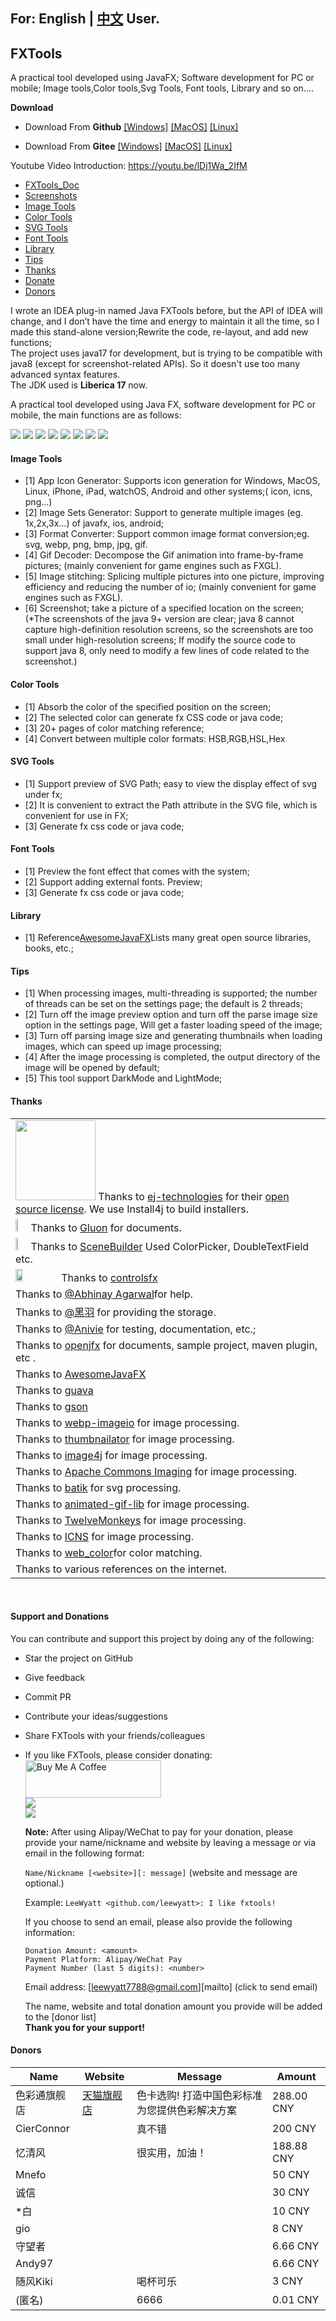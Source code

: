 ## For: English | [中文](README_zh.md) User.

## FXTools

A practical tool developed using JavaFX; Software development for PC or mobile; Image tools,Color tools,Svg Tools, Font tools, Library and so on....<br />

**Download**
- Download From **Github**
  [[Windows]](https://github.com/leewyatt/FXTools/releases)
  [[MacOS]](https://github.com/leewyatt/FXTools/releases)
  [[Linux]](https://github.com/leewyatt/FXTools/releases)

- Download From **Gitee**
  [[Windows]](https://gitee.com/leewyatt/FXTools/releases)
  [[MacOS]](https://gitee.com/leewyatt/FXTools/releases)
  [[Linux]](https://gitee.com/leewyatt/FXTools/releases)

Youtube Video Introduction: https://youtu.be/lDj1Wa_2IfM

- [FXTools_Doc](#tools-doc)
- [Screenshots](#screenshots)
- [Image Tools](#image-tools)
- [Color Tools](#color-tools)
- [SVG Tools](#svg-tools)
- [Font Tools](#font-tools)
- [Library](#library)
- [Tips](#tips)
- [Thanks](#thanks)
- [Donate](#donate)
- [Donors](#donors)

I wrote an IDEA plug-in named Java FXTools before, but the API of IDEA will change, and I don’t have the time and energy to maintain it all the time, so I made this stand-alone version;Rewrite the code, re-layout, and add new functions;<br />
The project uses java17 for development, but is trying to be compatible with java8 (except for screenshot-related APIs).
So it doesn't use too many advanced syntax features.  <br />
The JDK used is **Liberica 17** now. <br />

<span id="tools-doc" ></span>
A practical tool developed using Java FX, software development for PC or mobile, the main functions are as follows:

<span id="screenshots" ></span>
![](readme_imgs/yl_1.png)
![](readme_imgs/yl_2.png)
![](readme_imgs/yl_3.png)
![](readme_imgs/yl_4.png)
![](readme_imgs/yl_cn_4.png)
![](readme_imgs/yl_cn_1.png)
![](readme_imgs/yl_cn_2.png)
![](readme_imgs/yl_cn_3.png)

#### Image Tools

<span id="image-tools" ></span>

- [1] App Icon Generator: Supports icon generation for Windows, MacOS, Linux, iPhone, iPad, watchOS, Android and
  other systems;( icon, icns, png...)
- [2] Image Sets Generator: Support to generate multiple images (eg. 1x,2x,3x...) of javafx, ios, android;
- [3] Format Converter: Support common image format conversion;eg. svg, webp, png, bmp, jpg, gif.
- [4] Gif Decoder: Decompose the Gif animation into frame-by-frame pictures; (mainly convenient for game engines
  such as FXGL).
- [5] Image stitching: Splicing multiple pictures into one picture, improving efficiency and reducing the number of
  io; (mainly convenient for game engines such as FXGL).
- [6] Screenshot; take a picture of a specified location on the screen;
  (*The screenshots of the java 9+ version are clear; java 8 cannot capture high-definition resolution screens, so the
  screenshots are too small under high-resolution screens; If modify the source code to support java 8, only need to
  modify a few lines of code related to the screenshot.)

#### Color Tools

<span id="color-tools" ></span>

- [1] Absorb the color of the specified position on the screen;
- [2] The selected color can generate fx CSS code or java code;
- [3] 20+ pages of color matching reference;
- [4] Convert between multiple color formats: HSB,RGB,HSL,Hex

#### SVG Tools

<span id="svg-tools" ></span>

- [1] Support preview of SVG Path; easy to view the display effect of svg under fx;
- [2] It is convenient to extract the Path attribute in the SVG file, which is convenient for use in FX;
- [3] Generate fx css code or java code;

#### Font Tools

<span id="font-tools" ></span>

- [1] Preview the font effect that comes with the system;
- [2] Support adding external fonts. Preview;
- [3] Generate fx css code or java code;

#### Library

<span id="library" ></span>

- [1] Reference[AwesomeJavaFX](https://github.com/mhrimaz/AwesomeJavaFX)Lists many great open source libraries, books,
  etc.;

#### Tips

<span id="tips" ></span>

- [1] When processing images, multi-threading is supported; the number of threads can be set on the settings page; the
  default is 2 threads;
- [2] Turn off the image preview option and turn off the parse image size option in the settings page, Will get a faster loading speed of the image;
- [3] Turn off parsing image size and generating thumbnails when loading images, which can speed up image processing;
- [4] After the image processing is completed, the output directory of the image will be opened by default;
- [5] This tool support DarkMode and LightMode;

#### Thanks
<span id="thanks" ></span>

|                                                                                                                                                                                                                                                                                                  |
|--------------------------------------------------------------------------------------------------------------------------------------------------------------------------------------------------------------------------------------------------------------------------------------------------|
| <img src="https://www.ej-technologies.com/images/product_banners/install4j_large.png" width="128"> Thanks to [ej-technologies](https://www.ej-technologies.com/) for their [open source license](https://www.ej-technologies.com/buy/install4j/openSource). We use Install4j to build installers.|
| <img src="https://gluonhq.com/wp-content/uploads/2015/01/gluon_logo@2x.png" width="5%">Thanks to [Gluon](https://gluonhq.com/) for documents.                                                                                                                                                    |
| <img src="https://gluonhq.com/wp-content/uploads/2015/02/SceneBuilderLogo@2x.png" width="5%">Thanks to [SceneBuilder](https://github.com/gluonhq/scenebuilder) Used ColorPicker, DoubleTextField etc.                                                                                            |
| <img src="https://controlsfx.github.io/images/ControlsFX.png" width="15%">Thanks to [controlsfx](https://github.com/controlsfx/controlsfx)                                                                                                                                                       |
| Thanks to [@Abhinay Agarwal](https://github.com/abhinayagarwal)for help.                                                                                                                                                                                                                         |
| Thanks to [@黑羽](https://blog.thetbw.xyz/) for providing the storage.                                                                                                                                                                                                                            |
| Thanks to [@Anivie](https://github.com/Anivie) for testing, documentation, etc.;                                                                                                                                                                                                                 |
| Thanks to [openjfx](https://openjfx.io/) for documents, sample project, maven plugin, etc .                                                                                                                                                                                                      |
| Thanks to [AwesomeJavaFX](https://github.com/mhrimaz/AwesomeJavaFX)                                                                                                                                                                                                                              |                                                                                                                                                                                                     |
| Thanks to [guava](https://github.com/google/guava)                                                                                                                                                                                                                                               |
| Thanks to [gson](https://github.com/google/gson)                                                                                                                                                                                                                                                 |
| Thanks to [webp-imageio](https://github.com/sejda-pdf/webp-imageio) for image processing.                                                                                                                                                                                                        |
| Thanks to [thumbnailator](https://github.com/coobird/thumbnailator) for image processing.                                                                                                                                                                                                        |
| Thanks to [image4j](https://github.com/imcdonagh/image4j) for image processing.                                                                                                                                                                                                                  |
| Thanks to [Apache Commons Imaging](https://github.com/apache/commons-imaging) for image processing.                                                                                                                                                                                              |
| Thanks to [batik](https://github.com/apache/xmlgraphics-batik) for svg processing.                                                                                                                                                                                                               |
| Thanks to [animated-gif-lib](https://github.com/rtyley/animated-gif-lib-for-java) for image processing.                                                                                                                                                                                          |
| Thanks to [TwelveMonkeys](https://github.com/haraldk/TwelveMonkeys) for image processing.                                                                                                                                                                                                        |
| Thanks to [ICNS](https://github.com/gino0631/icns) for image processing.                                                                                                                                                                                                                         |
| Thanks to [web_color](https://gitee.com/song-xiansen/web_color)for color matching.                                                                                                                                                                                                               |
| Thanks to various references on the internet.                                                                                                                                                                                                                                                    |
<br />

#### Support and Donations

<span id="donate" ></span>

You can contribute and support this project by doing any of the following:
* Star the project on GitHub
* Give feedback
* Commit PR
* Contribute your ideas/suggestions
* Share FXTools with your friends/colleagues
* If you like FXTools, please consider donating: <br />
  <a href="https://www.buymeacoffee.com/fxtools" target="_blank"><img src="https://cdn.buymeacoffee.com/buttons/v2/default-yellow.png" alt="Buy Me A Coffee" style="height: 60px !important;width: 217px !important;" ></a> <br />
  ![](src/main/resources/images/donate/wx.png) <br />
  ![](src/main/resources/images/donate/zfb.png) <br />

  **Note:** After using Alipay/WeChat to pay for your donation, please provide your name/nickname and website by leaving
  a message or via email in the following format:

  `Name/Nickname [<website>][: message]` (website and message are optional.)

  Example: `LeeWyatt <github.com/leewyatt>: I like fxtools!`

  If you choose to send an email, please also provide the following information:
  ```text
  Donation Amount: <amount>
  Payment Platform: Alipay/WeChat Pay
  Payment Number (last 5 digits): <number>
  ```
  Email address: [leewyatt7788@gmail.com][mailto] (click to send email)

  The name, website and total donation amount you provide will be added to the [donor list] <br />
**Thank you for your support!** 

#### Donors
<span id="donors"></span>

| **Name**   | **Website** | **Message**              | **Amount** |
|------------|-------------|--------------------------|------------|
| 色彩通旗舰店     | [天猫旗舰店](https://secaitong.tmall.com/shop/view_shop.htm?spm=a230r.1.14.10.65396cf7wJJng) | 色卡选购! 打造中国色彩标准为您提供色彩解决方案 | 288.00 CNY |
| CierConnor |             | 真不错                      | 200 CNY    |
| 忆清风        |             | 很实用，加油！                  | 188.88 CNY |
| Mnefo      |             |                          | 50 CNY     |
| 诚信         |             |                          | 30 CNY     |
| *白         |             |                          | 10 CNY     |
| gio        |           |                          | 8 CNY      |
| 守望者        |           |                          | 6.66 CNY   |
| Andy97     |           |                          | 6.66 CNY   |
| 随风Kiki     |             | 喝杯可乐                     | 3 CNY      |
| (匿名)       |             | 6666                     | 0.01 CNY   |